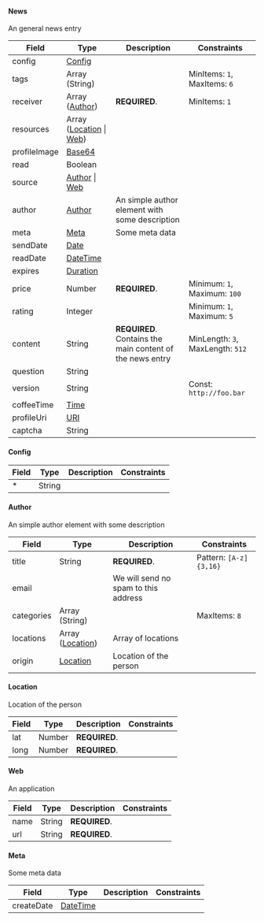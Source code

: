 <a name="News"></a>
#### News

An general news entry

Field | Type | Description | Constraints
----- | ---- | ----------- | -----------
config | [Config](#Config) |  | 
tags | Array (String) |  | MinItems: `1`, MaxItems: `6`
receiver | Array ([Author](#Author)) | **REQUIRED**.  | MinItems: `1`
resources | Array ([Location](#Location) &#124; [Web](#Web)) |  | 
profileImage | [Base64](http://tools.ietf.org/html/rfc4648) |  | 
read | Boolean |  | 
source | [Author](#Author) &#124; [Web](#Web) |  | 
author | [Author](#Author) | An simple author element with some description | 
meta | [Meta](#Meta) | Some meta data | 
sendDate | [Date](http://tools.ietf.org/html/rfc3339#section-5.6) |  | 
readDate | [DateTime](http://tools.ietf.org/html/rfc3339#section-5.6) |  | 
expires | [Duration](https://en.wikipedia.org/wiki/ISO_8601#Durations) |  | 
price | Number | **REQUIRED**.  | Minimum: `1`, Maximum: `100`
rating | Integer |  | Minimum: `1`, Maximum: `5`
content | String | **REQUIRED**. Contains the main content of the news entry | MinLength: `3`, MaxLength: `512`
question | String |  | 
version | String |  | Const: `http://foo.bar`
coffeeTime | [Time](http://tools.ietf.org/html/rfc3339#section-5.6) |  | 
profileUri | [URI](http://tools.ietf.org/html/rfc3986) |  | 
captcha | String |  | 

<a name="Config"></a>
#### Config

Field | Type | Description | Constraints
----- | ---- | ----------- | -----------
* | String |  | 

<a name="Author"></a>
#### Author

An simple author element with some description

Field | Type | Description | Constraints
----- | ---- | ----------- | -----------
title | String | **REQUIRED**.  | Pattern: `[A-z]{3,16}`
email |  | We will send no spam to this address | 
categories | Array (String) |  | MaxItems: `8`
locations | Array ([Location](#Location)) | Array of locations | 
origin | [Location](#Location) | Location of the person | 

<a name="Location"></a>
#### Location

Location of the person

Field | Type | Description | Constraints
----- | ---- | ----------- | -----------
lat | Number | **REQUIRED**.  | 
long | Number | **REQUIRED**.  | 

<a name="Web"></a>
#### Web

An application

Field | Type | Description | Constraints
----- | ---- | ----------- | -----------
name | String | **REQUIRED**.  | 
url | String | **REQUIRED**.  | 

<a name="Meta"></a>
#### Meta

Some meta data

Field | Type | Description | Constraints
----- | ---- | ----------- | -----------
createDate | [DateTime](http://tools.ietf.org/html/rfc3339#section-5.6) |  | 
